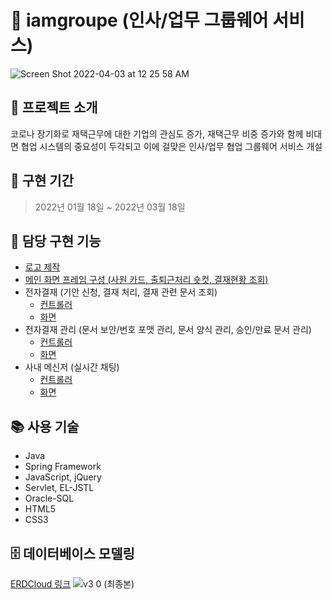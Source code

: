 # 🌳 iamgroupe (인사/업무 그룹웨어 서비스)
![Screen Shot 2022-04-03 at 12 25 58 AM](https://user-images.githubusercontent.com/85149442/161418664-6a780ecf-c187-4762-a39a-e065c5275794.png)

## 📝 프로젝트 소개
코로나 장기화로 재택근무에 대한 기업의 관심도 증가, 재택근무 비중 증가와 함께 비대면 협업 시스템의 중요성이 두각되고 이에 걸맞은 인사/업무 협업 그룹웨어 서비스 개설



## 📆 구현 기간
> 2022년 01월 18일 ~ 2022년 03월 18일


## 🦊 담당 구현 기능
- [로고 제작](IAmGroupee/src/main/webapp/resources/img/svg/img4.png)
- [메인 화면 프레임 구성 (사원 카드, 출퇴근처리 숏컷, 결재현황 조회)](IAmGroupee/src/main/webapp/WEB-INF/views/mainPage.jsp)
- 전자결재 (기안 신청, 결재 처리, 결재 관련 문서 조회)
  * [컨트롤러](IAmGroupee/src/main/java/com/kh/iag/ea/controller/)
  * [화면](IAmGroupee/src/main/webapp/WEB-INF/views/ea/user/)
- 전자결재 관리 (문서 보안/번호 포맷 관리, 문서 양식 관리, 승인/만료 문서 관리)
  * [컨트롤러](IAmGroupee/src/main/java/com/kh/iag/ea/admin/controller/)
  * [화면](IAmGroupee/src/main/webapp/WEB-INF/views/ea/admin/)
- 사내 메신저 (실시간 채팅)
  * [컨트롤러](IAmGroupee/src/main/java/com/kh/iag/chat/controller/)
  * [화면](IAmGroupee/src/main/webapp/WEB-INF/views/chat/)



## 📚 사용 기술
- Java
- Spring Framework
- JavaScript, jQuery
- Servlet, EL-JSTL
- Oracle-SQL
- HTML5
- CSS3

## 🗄 데이터베이스 모델링
[ERDCloud 링크](https://www.erdcloud.com/d/oQiPpkJAjHHunXrae)
![v3 0 (최종본)](https://user-images.githubusercontent.com/85149442/161481221-9331db33-6cb7-4a61-be28-d3d7b685aa8c.png)
